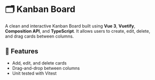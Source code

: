 # 🗂️ Kanban Board

A clean and interactive Kanban Board built using **Vue 3**, **Vuetify**, **Composition API**, and **TypeScript**. It allows users to create, edit, delete, and drag cards between columns. 


## 🚀 Features

-  Add, edit, and delete cards
-  Drag-and-drop between columns
-  Unit tested with Vitest